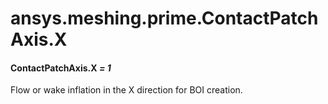 # ansys.meshing.prime.ContactPatchAxis.X



#### ContactPatchAxis.X *= 1*

Flow or wake inflation in the X direction for BOI creation.

<!-- !! processed by numpydoc !! -->

